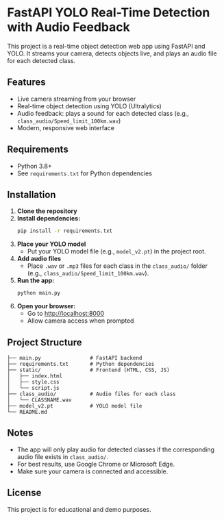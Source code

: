 # FastAPI YOLO Real-Time Detection with Audio Feedback

This project is a real-time object detection web app using FastAPI and YOLO. It streams your camera, detects objects live, and plays an audio file for each detected class.

## Features
- Live camera streaming from your browser
- Real-time object detection using YOLO (Ultralytics)
- Audio feedback: plays a sound for each detected class (e.g., `class_audio/Speed_limit_100km.wav`)
- Modern, responsive web interface

## Requirements
- Python 3.8+
- See `requirements.txt` for Python dependencies

## Installation
1. **Clone the repository**
2. **Install dependencies:**
   ```bash
   pip install -r requirements.txt
   ```
3. **Place your YOLO model**
   - Put your YOLO model file (e.g., `model_v2.pt`) in the project root.
4. **Add audio files**
   - Place `.wav` or `.mp3` files for each class in the `class_audio/` folder (e.g., `class_audio/Speed_limit_100km.wav`).
5. **Run the app:**
   ```bash
   python main.py
   ```
6. **Open your browser:**
   - Go to [http://localhost:8000](http://localhost:8000)
   - Allow camera access when prompted

## Project Structure
```
├── main.py                # FastAPI backend
├── requirements.txt       # Python dependencies
├── static/                # Frontend (HTML, CSS, JS)
│   ├── index.html
│   ├── style.css
│   └── script.js
├── class_audio/           # Audio files for each class
│   └── CLASSNAME.wav
├── model_v2.pt            # YOLO model file
└── README.md
```

## Notes
- The app will only play audio for detected classes if the corresponding audio file exists in `class_audio/`.
- For best results, use Google Chrome or Microsoft Edge.
- Make sure your camera is connected and accessible.

## License
This project is for educational and demo purposes. 
